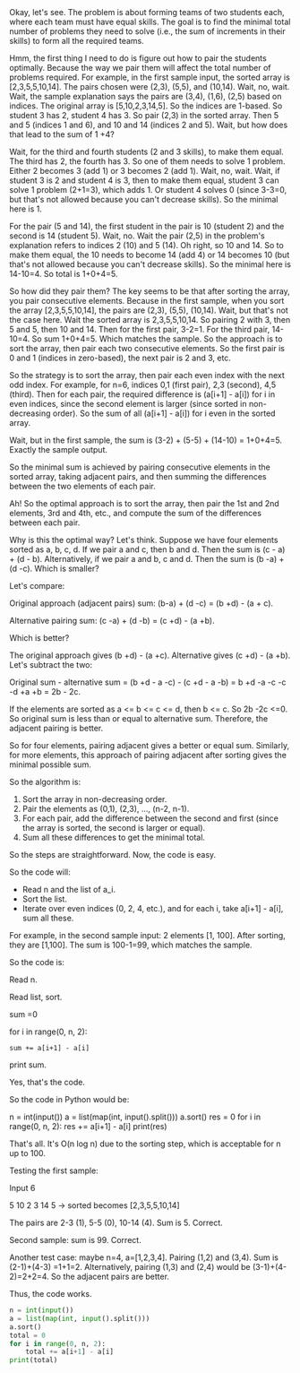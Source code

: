 <think>
Okay, let's see. The problem is about forming teams of two students each, where each team must have equal skills. The goal is to find the minimal total number of problems they need to solve (i.e., the sum of increments in their skills) to form all the required teams.

Hmm, the first thing I need to do is figure out how to pair the students optimally. Because the way we pair them will affect the total number of problems required. For example, in the first sample input, the sorted array is [2,3,5,5,10,14]. The pairs chosen were (2,3), (5,5), and (10,14). Wait, no, wait. Wait, the sample explanation says the pairs are (3,4), (1,6), (2,5) based on indices. The original array is [5,10,2,3,14,5]. So the indices are 1-based. So student 3 has 2, student 4 has 3. So pair (2,3) in the sorted array. Then 5 and 5 (indices 1 and 6), and 10 and 14 (indices 2 and 5). Wait, but how does that lead to the sum of 1 +4?

Wait, for the third and fourth students (2 and 3 skills), to make them equal. The third has 2, the fourth has 3. So one of them needs to solve 1 problem. Either 2 becomes 3 (add 1) or 3 becomes 2 (add 1). Wait, no, wait. Wait, if student 3 is 2 and student 4 is 3, then to make them equal, student 3 can solve 1 problem (2+1=3), which adds 1. Or student 4 solves 0 (since 3-3=0, but that's not allowed because you can't decrease skills). So the minimal here is 1.

For the pair (5 and 14), the first student in the pair is 10 (student 2) and the second is 14 (student 5). Wait, no. Wait the pair (2,5) in the problem's explanation refers to indices 2 (10) and 5 (14). Oh right, so 10 and 14. So to make them equal, the 10 needs to become 14 (add 4) or 14 becomes 10 (but that's not allowed because you can't decrease skills). So the minimal here is 14-10=4. So total is 1+0+4=5.

So how did they pair them? The key seems to be that after sorting the array, you pair consecutive elements. Because in the first sample, when you sort the array [2,3,5,5,10,14], the pairs are (2,3), (5,5), (10,14). Wait, but that's not the case here. Wait the sorted array is 2,3,5,5,10,14. So pairing 2 with 3, then 5 and 5, then 10 and 14. Then for the first pair, 3-2=1. For the third pair, 14-10=4. So sum 1+0+4=5. Which matches the sample. So the approach is to sort the array, then pair each two consecutive elements. So the first pair is 0 and 1 (indices in zero-based), the next pair is 2 and 3, etc.

So the strategy is to sort the array, then pair each even index with the next odd index. For example, for n=6, indices 0,1 (first pair), 2,3 (second), 4,5 (third). Then for each pair, the required difference is (a[i+1] - a[i]) for i in even indices, since the second element is larger (since sorted in non-decreasing order). So the sum of all (a[i+1] - a[i]) for i even in the sorted array.

Wait, but in the first sample, the sum is (3-2) + (5-5) + (14-10) = 1+0+4=5. Exactly the sample output.

So the minimal sum is achieved by pairing consecutive elements in the sorted array, taking adjacent pairs, and then summing the differences between the two elements of each pair.

Ah! So the optimal approach is to sort the array, then pair the 1st and 2nd elements, 3rd and 4th, etc., and compute the sum of the differences between each pair.

Why is this the optimal way? Let's think. Suppose we have four elements sorted as a, b, c, d. If we pair a and c, then b and d. Then the sum is (c - a) + (d - b). Alternatively, if we pair a and b, c and d. Then the sum is (b -a) + (d -c). Which is smaller?

Let's compare:

Original approach (adjacent pairs) sum: (b-a) + (d -c) = (b +d) - (a + c).

Alternative pairing sum: (c -a) + (d -b) = (c +d) - (a +b). 

Which is better?

The original approach gives (b +d) - (a +c). Alternative gives (c +d) - (a +b). Let's subtract the two:

Original sum - alternative sum = (b +d - a -c) - (c +d - a -b) = b +d -a -c -c -d +a +b = 2b - 2c.

If the elements are sorted as a <= b <= c <= d, then b <= c. So 2b -2c <=0. So original sum is less than or equal to alternative sum. Therefore, the adjacent pairing is better.

So for four elements, pairing adjacent gives a better or equal sum. Similarly, for more elements, this approach of pairing adjacent after sorting gives the minimal possible sum.

So the algorithm is:

1. Sort the array in non-decreasing order.
2. Pair the elements as (0,1), (2,3), ..., (n-2, n-1).
3. For each pair, add the difference between the second and first (since the array is sorted, the second is larger or equal).
4. Sum all these differences to get the minimal total.

So the steps are straightforward. Now, the code is easy.

So the code will:

- Read n and the list of a_i.
- Sort the list.
- Iterate over even indices (0, 2, 4, etc.), and for each i, take a[i+1] - a[i], sum all these.

For example, in the second sample input: 2 elements [1, 100]. After sorting, they are [1,100]. The sum is 100-1=99, which matches the sample.

So the code is:

Read n.

Read list, sort.

sum =0

for i in range(0, n, 2):

    sum += a[i+1] - a[i]

print sum.

Yes, that's the code.

So the code in Python would be:

n = int(input())
a = list(map(int, input().split()))
a.sort()
res = 0
for i in range(0, n, 2):
    res += a[i+1] - a[i]
print(res)

That's all. It's O(n log n) due to the sorting step, which is acceptable for n up to 100.

Testing the first sample:

Input 6

5 10 2 3 14 5 → sorted becomes [2,3,5,5,10,14]

The pairs are 2-3 (1), 5-5 (0), 10-14 (4). Sum is 5. Correct.

Second sample: sum is 99. Correct.

Another test case: maybe n=4, a=[1,2,3,4]. Pairing (1,2) and (3,4). Sum is (2-1)+(4-3) =1+1=2. Alternatively, pairing (1,3) and (2,4) would be (3-1)+(4-2)=2+2=4. So the adjacent pairs are better.

Thus, the code works.
</think>

```python
n = int(input())
a = list(map(int, input().split()))
a.sort()
total = 0
for i in range(0, n, 2):
    total += a[i+1] - a[i]
print(total)
```